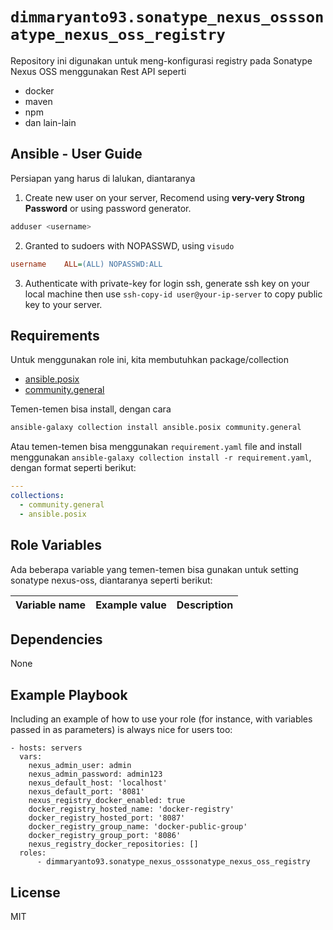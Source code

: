 `dimmaryanto93.sonatype_nexus_osssonatype_nexus_oss_registry`
=========

Repository ini digunakan untuk meng-konfigurasi registry pada Sonatype Nexus OSS menggunakan Rest API seperti 

- docker
- maven
- npm
- dan lain-lain

Ansible - User Guide
------------

Persiapan yang harus di lalukan, diantaranya

1. Create new user on your server, Recomend using **very-very Strong Password** or using password generator. 
  ```bash
  adduser <username>
  ```

2. Granted to sudoers with NOPASSWD, using `visudo`
  ```ini
  username    ALL=(ALL) NOPASSWD:ALL
  ```

3. Authenticate with private-key for login ssh, generate ssh key on your local machine then use `ssh-copy-id user@your-ip-server` to copy public key to your server.


Requirements
------------

Untuk menggunakan role ini, kita membutuhkan package/collection 

- [ansible.posix](https://github.com/ansible-collections/ansible.posix)
- [community.general](https://github.com/ansible-collections/community.general)

Temen-temen bisa install, dengan cara 

```bash
ansible-galaxy collection install ansible.posix community.general
```

Atau temen-temen bisa menggunakan `requirement.yaml` file and install menggunakan `ansible-galaxy collection install -r requirement.yaml`, dengan format seperti berikut:

```yaml
---
collections:
  - community.general
  - ansible.posix
```

Role Variables
--------------

Ada beberapa variable yang temen-temen bisa gunakan untuk setting sonatype nexus-oss, diantaranya seperti berikut:

| Variable name                 | Example value       | Description |
| :---                          | :---                | :---        |


Dependencies
------------

None


Example Playbook
----------------

Including an example of how to use your role (for instance, with variables passed in as parameters) is always nice for users too:

```ansible
- hosts: servers
  vars:
    nexus_admin_user: admin
    nexus_admin_password: admin123
    nexus_default_host: 'localhost'
    nexus_default_port: '8081'
    nexus_registry_docker_enabled: true
    docker_registry_hosted_name: 'docker-registry'
    docker_registry_hosted_port: '8087'
    docker_registry_group_name: 'docker-public-group'
    docker_registry_group_port: '8086'
    nexus_registry_docker_repositories: []
  roles:
      - dimmaryanto93.sonatype_nexus_osssonatype_nexus_oss_registry 
```

License
-------

MIT
